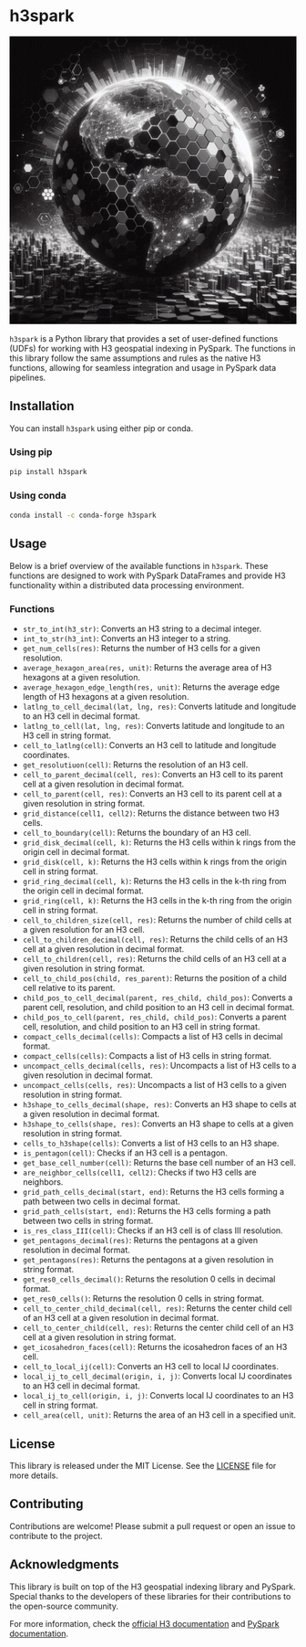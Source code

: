 # h3spark

![Tile the world in hexes](images/big_geo.jpeg "Tile the world in hexes")

`h3spark` is a Python library that provides a set of user-defined functions (UDFs) for working with H3 geospatial indexing in PySpark. The functions in this library follow the same assumptions and rules as the native H3 functions, allowing for seamless integration and usage in PySpark data pipelines.

## Installation

You can install `h3spark` using either pip or conda.

### Using pip
```bash
pip install h3spark
```

### Using conda
```bash
conda install -c conda-forge h3spark
```

## Usage

Below is a brief overview of the available functions in `h3spark`. These functions are designed to work with PySpark DataFrames and provide H3 functionality within a distributed data processing environment.

### Functions

- `str_to_int(h3_str)`: Converts an H3 string to a decimal integer.
- `int_to_str(h3_int)`: Converts an H3 integer to a string.
- `get_num_cells(res)`: Returns the number of H3 cells for a given resolution.
- `average_hexagon_area(res, unit)`: Returns the average area of H3 hexagons at a given resolution.
- `average_hexagon_edge_length(res, unit)`: Returns the average edge length of H3 hexagons at a given resolution.
- `latlng_to_cell_decimal(lat, lng, res)`: Converts latitude and longitude to an H3 cell in decimal format.
- `latlng_to_cell(lat, lng, res)`: Converts latitude and longitude to an H3 cell in string format.
- `cell_to_latlng(cell)`: Converts an H3 cell to latitude and longitude coordinates.
- `get_resolutiuon(cell)`: Returns the resolution of an H3 cell.
- `cell_to_parent_decimal(cell, res)`: Converts an H3 cell to its parent cell at a given resolution in decimal format.
- `cell_to_parent(cell, res)`: Converts an H3 cell to its parent cell at a given resolution in string format.
- `grid_distance(cell1, cell2)`: Returns the distance between two H3 cells.
- `cell_to_boundary(cell)`: Returns the boundary of an H3 cell.
- `grid_disk_decimal(cell, k)`: Returns the H3 cells within k rings from the origin cell in decimal format.
- `grid_disk(cell, k)`: Returns the H3 cells within k rings from the origin cell in string format.
- `grid_ring_decimal(cell, k)`: Returns the H3 cells in the k-th ring from the origin cell in decimal format.
- `grid_ring(cell, k)`: Returns the H3 cells in the k-th ring from the origin cell in string format.
- `cell_to_children_size(cell, res)`: Returns the number of child cells at a given resolution for an H3 cell.
- `cell_to_children_decimal(cell, res)`: Returns the child cells of an H3 cell at a given resolution in decimal format.
- `cell_to_children(cell, res)`: Returns the child cells of an H3 cell at a given resolution in string format.
- `cell_to_child_pos(child, res_parent)`: Returns the position of a child cell relative to its parent.
- `child_pos_to_cell_decimal(parent, res_child, child_pos)`: Converts a parent cell, resolution, and child position to an H3 cell in decimal format.
- `child_pos_to_cell(parent, res_child, child_pos)`: Converts a parent cell, resolution, and child position to an H3 cell in string format.
- `compact_cells_decimal(cells)`: Compacts a list of H3 cells in decimal format.
- `compact_cells(cells)`: Compacts a list of H3 cells in string format.
- `uncompact_cells_decimal(cells, res)`: Uncompacts a list of H3 cells to a given resolution in decimal format.
- `uncompact_cells(cells, res)`: Uncompacts a list of H3 cells to a given resolution in string format.
- `h3shape_to_cells_decimal(shape, res)`: Converts an H3 shape to cells at a given resolution in decimal format.
- `h3shape_to_cells(shape, res)`: Converts an H3 shape to cells at a given resolution in string format.
- `cells_to_h3shape(cells)`: Converts a list of H3 cells to an H3 shape.
- `is_pentagon(cell)`: Checks if an H3 cell is a pentagon.
- `get_base_cell_number(cell)`: Returns the base cell number of an H3 cell.
- `are_neighbor_cells(cell1, cell2)`: Checks if two H3 cells are neighbors.
- `grid_path_cells_decimal(start, end)`: Returns the H3 cells forming a path between two cells in decimal format.
- `grid_path_cells(start, end)`: Returns the H3 cells forming a path between two cells in string format.
- `is_res_class_III(cell)`: Checks if an H3 cell is of class III resolution.
- `get_pentagons_decimal(res)`: Returns the pentagons at a given resolution in decimal format.
- `get_pentagons(res)`: Returns the pentagons at a given resolution in string format.
- `get_res0_cells_decimal()`: Returns the resolution 0 cells in decimal format.
- `get_res0_cells()`: Returns the resolution 0 cells in string format.
- `cell_to_center_child_decimal(cell, res)`: Returns the center child cell of an H3 cell at a given resolution in decimal format.
- `cell_to_center_child(cell, res)`: Returns the center child cell of an H3 cell at a given resolution in string format.
- `get_icosahedron_faces(cell)`: Returns the icosahedron faces of an H3 cell.
- `cell_to_local_ij(cell)`: Converts an H3 cell to local IJ coordinates.
- `local_ij_to_cell_decimal(origin, i, j)`: Converts local IJ coordinates to an H3 cell in decimal format.
- `local_ij_to_cell(origin, i, j)`: Converts local IJ coordinates to an H3 cell in string format.
- `cell_area(cell, unit)`: Returns the area of an H3 cell in a specified unit.

## License

This library is released under the MIT License. See the [LICENSE](LICENSE) file for more details.

## Contributing

Contributions are welcome! Please submit a pull request or open an issue to contribute to the project.

## Acknowledgments

This library is built on top of the H3 geospatial indexing library and PySpark. Special thanks to the developers of these libraries for their contributions to the open-source community.

For more information, check the [official H3 documentation](https://h3geo.org/docs/) and [PySpark documentation](https://spark.apache.org/docs/latest/api/python/index.html).